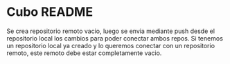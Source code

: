 # Cubo README
Se crea repositorio remoto vacio, luego se envia mediante push desde el repositorio local los cambios para poder conectar ambos repos.
Si tenemos un repositorio local ya creado y lo queremos conectar con un repositorio remoto, este remoto debe estar completamente vacio.
